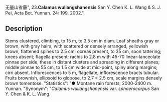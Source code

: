 无量山省藤",
23.**Calamus wuliangshanensis** San Y. Chen K. L. Wang & S. J. Pei, Acta Bot. Yunnan. 24: 199. 2002.",

## Description
Stems clustered, climbing, to 15 m, to 3.5 cm in diam. Leaf sheaths gray or brown, with gray hairs, with scattered or densely arranged, yellowish brown, flattened spines to 2.5 cm; ocreas present, to 35 cm, soon tattering; knees absent; flagella present; rachis to 2.8 m with 45-70 linear-lanceolate pinnae per side, these in distant clusters and spreading in different planes; middle pinnae to 55 cm, to 1.5 cm wide at mid-point, spiny along margins; cirri absent. Inflorescences to 5 m, flagellate; inflorescence bracts tubular. Fruits brownish, ellipsoid to globose, to 2.7 × 2.5 cm, scale margins densely brown tomentose.
  "Statistics": "● Montane rain forests; 2000-2400 m. Yunnan.
  "Synonym": "*Calamus wuliangshanensis* var. *sphaerocarpus* San Y. Chen &amp; K. L. Wang.
